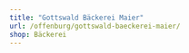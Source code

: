 ```yaml
---
title: "Gottswald Bäckerei Maier"
url: /offenburg/gottswald-baeckerei-maier/
shop: Bäckerei
---
```

